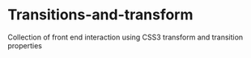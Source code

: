 Transitions-and-transform
=========================

Collection of front end interaction using CSS3 transform and transition properties
